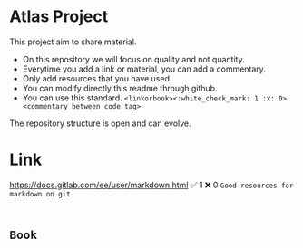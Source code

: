 # Atlas Project
This project aim to share material.
- On this repository we will focus on quality and not quantity.
- Everytime you add a link or material, you can add a commentary.
- Only add resources that you have used.
- You can modify directly this readme through github.
- You can use this standard.
`<linkorbook><:white_check_mark: 1 :x: 0><commentary between code tag>`

The repository structure is open and can evolve.

# Link
https://docs.gitlab.com/ee/user/markdown.html :white_check_mark: 1 :x: 0
<code>Good resources for markdown on git<code> 

# Book
